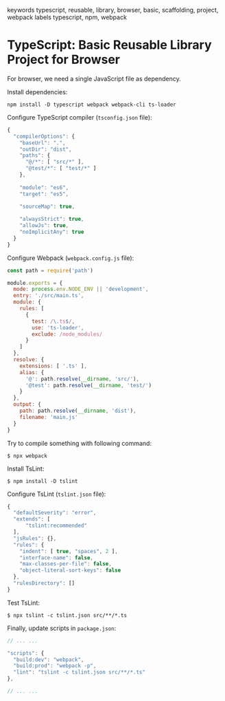 keywords typescript, reusable, library, browser, basic, scaffolding, project, webpack
labels typescript, npm, webpack

# TypeScript: Basic Reusable Library Project for Browser
For browser, we need a single JavaScript file as dependency.

Install dependencies:
```console
npm install -D typescript webpack webpack-cli ts-loader
```

Configure TypeScript compiler (`tsconfig.json` file):
```javascript
{
  "compilerOptions": {
    "baseUrl": ".",
    "outDir": "dist",
    "paths": {
      "@/*": [ "src/*" ],
      "@test/*": [ "test/*" ]
    },
    
    "module": "es6",
    "target": "es5",

    "sourceMap": true,
    
    "alwaysStrict": true,
    "allowJs": true,
    "noImplicitAny": true
  }
}
```

Configure Webpack (`webpack.config.js` file):
```javascript
const path = require('path')

module.exports = {
  mode: process.env.NODE_ENV || 'development',
  entry: './src/main.ts',
  module: {
    rules: [
      {
        test: /\.ts$/,
        use: 'ts-loader',
        exclude: /node_modules/
      }
    ]
  },
  resolve: {
    extensions: [ '.ts' ],
    alias: {
      '@': path.resolve(__dirname, 'src/'),
      '@test': path.resolve(__dirname, 'test/')
    }
  },
  output: {
    path: path.resolve(__dirname, 'dist'),
    filename: 'main.js'
  }
}
```

Try to compile something with following command:
```console
$ npx webpack
```

Install TsLint:
```console
$ npm install -D tslint
```

Configure TsLint (`tslint.json` file):
```javascript
{
  "defaultSeverity": "error",
  "extends": [
      "tslint:recommended"
  ],
  "jsRules": {},
  "rules": {
    "indent": [ true, "spaces", 2 ],
    "interface-name": false,
    "max-classes-per-file": false,
    "object-literal-sort-keys": false
  },
  "rulesDirectory": []
}
```

Test TsLint:
```console
$ npx tslint -c tslint.json src/**/*.ts
```

Finally, update scripts in `package.json`:
```javascript
// ... ...

"scripts": {
  "build:dev": "webpack",
  "build:prod": "webpack -p",
  "lint": "tslint -c tslint.json src/**/*.ts"
},

// ... ...
```
